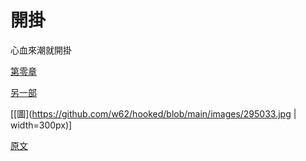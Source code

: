 # 開掛
心血來潮就開掛

[第零章](000/000.md)

[另一部](001/000.md)

[[圖](https://github.com/w62/hooked/blob/main/images/295033.jpg | width=300px)]

[原文](http://clipart-library.com/image_gallery/295033.jpg) 

